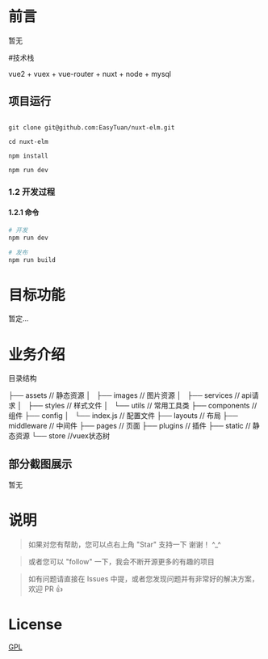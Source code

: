 # 前言

暂无

#技术栈

vue2 + vuex + vue-router + nuxt + node + mysql


## 项目运行


```

git clone git@github.com:EasyTuan/nuxt-elm.git

cd nuxt-elm

npm install

npm run dev

```

### 1.2 开发过程

#### 1.2.1 命令

```sh
# 开发
npm run dev

# 发布
npm run build
```

# 目标功能
 暂定...

# 业务介绍


目录结构

├── assets               // 静态资源
│   ├── images                // 图片资源
│   ├── services              // api请求
│   ├── styles                // 样式文件
│   └── utils                 // 常用工具类
├── components           // 组件
├── config
│   └── index.js              // 配置文件
├── layouts               // 布局
├── middleware            // 中间件
├── pages                 // 页面
├── plugins               // 插件
├── static                // 静态资源
└── store                 //vuex状态树


## 部分截图展示

暂无

# 说明

>  如果对您有帮助，您可以点右上角 "Star" 支持一下 谢谢！ ^_^

>  或者您可以 "follow" 一下，我会不断开源更多的有趣的项目

>  如有问题请直接在 Issues 中提，或者您发现问题并有非常好的解决方案，欢迎 PR 👍

# License

[GPL](LICENSE)
